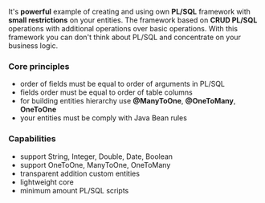 It's **powerful** example of creating and using own **PL/SQL** framework with **small restrictions** on your entities.
The framework based on **CRUD PL/SQL** operations with additional operations over basic operations.
With this framework you can don't think about PL/SQL and concentrate on your business logic.
### Core principles
 - order of fields must be equal to order of arguments in PL/SQL
 - fields order must be equal to order of table columns
 - for building entities hierarchy use **@ManyToOne**, **@OneToMany**, **OneToOne**
 - your entities must be comply with Java Bean rules

### Capabilities
 - support String, Integer, Double, Date, Boolean
 - support OneToOne, ManyToOne, OneToMany
 - transparent addition custom entities
 - lightweight core
 - minimum amount PL/SQL scripts
